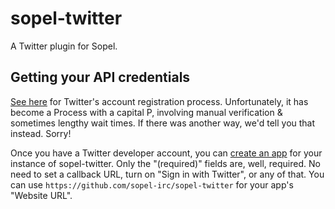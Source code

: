 # sopel-twitter

A Twitter plugin for Sopel.

## Getting your API credentials

[See here](https://developer.twitter.com/en/docs/basics/getting-started) for
Twitter's account registration process. Unfortunately, it has become a Process
with a capital P, involving manual verification & sometimes lengthy wait times.
If there was another way, we'd tell you that instead. Sorry!

Once you have a Twitter developer account, you can [create an
app](https://developer.twitter.com/en/apps/create) for your instance of
sopel-twitter. Only the "(required)" fields are, well, required. No need to set
a callback URL, turn on "Sign in with Twitter", or any of that. You can use
`https://github.com/sopel-irc/sopel-twitter` for your app's "Website URL".
